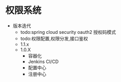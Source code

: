 # 权限系统

- 版本迭代
    - todo:spring cloud security oauth2 授权码模式
    - todo:权限配置,权限分发,接口鉴权
    - 1.1.x
    - 1.0.X
        - 容器化
        - Jenkins CI/CD
        - 配置中心
        - 注册中心
